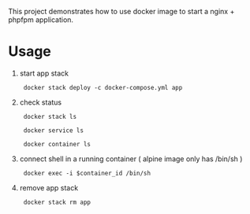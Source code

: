 This project demonstrates how to use docker image to start a nginx + phpfpm 
application.

# Usage

1. start app stack

        docker stack deploy -c docker-compose.yml app

1. check status

        docker stack ls

        docker service ls

        docker container ls

1. connect shell in a running container ( alpine image only has /bin/sh )

        docker exec -i $container_id /bin/sh

1. remove app stack

        docker stack rm app

